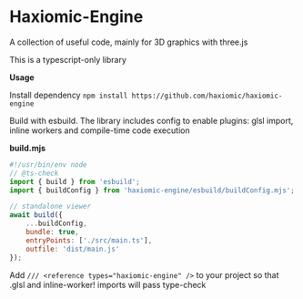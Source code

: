 # Haxiomic-Engine

A collection of useful code, mainly for 3D graphics with three.js

This is a typescript-only library

**Usage**

Install dependency
`npm install https://github.com/haxiomic/haxiomic-engine`

Build with esbuild. The library includes config to enable plugins: glsl import, inline workers and compile-time code execution


**build.mjs**
```js
#!/usr/bin/env node
// @ts-check
import { build } from 'esbuild';
import { buildConfig } from 'haxiomic-engine/esbuild/buildConfig.mjs';

// standalone viewer
await build({
    ...buildConfig,
    bundle: true,
    entryPoints: ['./src/main.ts'],
    outfile: 'dist/main.js'
});
```

Add `/// <reference types="haxiomic-engine" />` to your project so that .glsl and inline-worker! imports will pass type-check